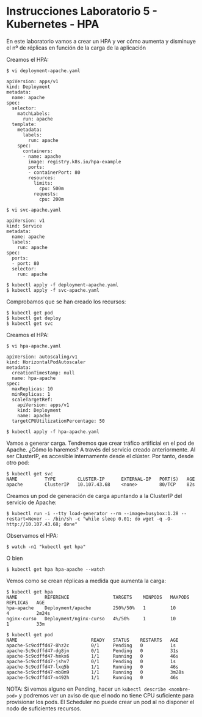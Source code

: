 # Instrucciones Laboratorio 5 - Kubernetes - HPA
En este laboratorio vamos a crear un HPA y ver cómo aumenta y disminuye el nº de réplicas en función de la carga de la aplicación

Creamos el HPA:

	$ vi deployment-apache.yaml
 
	apiVersion: apps/v1
	kind: Deployment
	metadata:
	  name: apache
	spec:
	  selector:
	    matchLabels:
	      run: apache
	  template:
	    metadata:
	      labels:
	        run: apache
	    spec:
	      containers:
	      - name: apache
	        image: registry.k8s.io/hpa-example
	        ports:
	        - containerPort: 80
	        resources:
	          limits:
	            cpu: 500m
	          requests:
	            cpu: 200m

 	$ vi svc-apache.yaml
  
	apiVersion: v1
	kind: Service
	metadata:
	  name: apache
	  labels:
	    run: apache
	spec:
	  ports:
	  - port: 80
	  selector:
	    run: apache

	$ kubectl apply -f deployment-apache.yaml
 	$ kubectl apply -f svc-apache.yaml

Comprobamos que se han creado los recursos:

	$ kubectl get pod
 	$ kubectl get deploy
  	$ kubectl get svc

Creamos el HPA:

	$ vi hpa-apache.yaml

	apiVersion: autoscaling/v1
	kind: HorizontalPodAutoscaler
	metadata:
	  creationTimestamp: null
	  name: hpa-apache
	spec:
	  maxReplicas: 10
	  minReplicas: 1
	  scaleTargetRef:
	    apiVersion: apps/v1
	    kind: Deployment
	    name: apache
	  targetCPUUtilizationPercentage: 50

	$ kubectl apply -f hpa-apache.yaml

Vamos a generar carga. Tendremos que crear tráfico artificial en el pod de Apache. ¿Cómo lo haremos? A través del servicio creado anteriormente. Al ser ClusterIP, es accesible internamente desde el clúster. Por tanto, desde otro pod:

	$ kubectl get svc
	NAME          TYPE        CLUSTER-IP      EXTERNAL-IP   PORT(S)   AGE
	apache        ClusterIP   10.107.43.68    <none>        80/TCP    82s

Creamos un pod de generación de carga apuntando a la ClusterIP del servicio de Apache:

	$ kubectl run -i --tty load-generator --rm --image=busybox:1.28 --restart=Never -- /bin/sh -c "while sleep 0.01; do wget -q -O- http://10.107.43.68; done"

Observamos el HPA:

	$ watch -n1 "kubectl get hpa"

O bien

	$ kubectl get hpa hpa-apache --watch

Vemos como se crean réplicas a medida que aumenta la carga:

	$ kubectl get hpa
	NAME          REFERENCE                TARGETS    MINPODS   MAXPODS   REPLICAS   AGE
	hpa-apache    Deployment/apache        250%/50%   1         10        4          2m24s
	nginx-curso   Deployment/nginx-curso   4%/50%     1         10        1          33m
	
	$ kubectl get pod
	NAME                           READY   STATUS    RESTARTS   AGE
	apache-5c9cdffd47-8hz2c        0/1     Pending   0          1s
	apache-5c9cdffd47-dg8jn        0/1     Pending   0          31s
	apache-5c9cdffd47-hmkx6        1/1     Running   0          46s
	apache-5c9cdffd47-jshv7        0/1     Pending   0          1s
	apache-5c9cdffd47-lxq5b        1/1     Running   0          46s
	apache-5c9cdffd47-mb8m9        1/1     Running   0          3m28s
	apache-5c9cdffd47-n492h        1/1     Running   0          46s

NOTA: Si vemos alguno en Pending, hacer un `kubectl describe <nombre-pod>` y podremos ver un aviso de que el nodo no tiene CPU suficiente para provisionar los pods. El Scheduler no puede crear un pod al no disponer el nodo de suficientes recursos.
